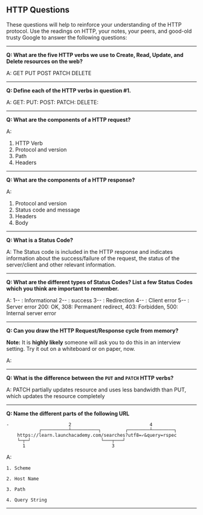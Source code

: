 ## HTTP Questions

These questions will help to reinforce your understanding of the HTTP protocol. Use the readings on HTTP, your notes, your peers, and good-old trusty Google to answer the following questions:

* * *
**Q: What are the five HTTP verbs we use to Create, Read, Update, and Delete resources on the web?**

A:
GET
PUT
POST
PATCH
DELETE

* * *
**Q: Define each of the HTTP verbs in question #1.**

A:
GET:
PUT:
POST:
PATCH:
DELETE:

* * *
**Q: What are the components of a HTTP request?**

A:
1. HTTP Verb
2. Protocol and version
3. Path
4. Headers

* * *
**Q: What are the components of a HTTP response?**

A:
1. Protocol and version
2. Status code and message
3. Headers
4. Body

* * *
**Q: What is a Status Code?**

A:
The Status code is included in the HTTP response and indicates information about the success/failure of the request, the status of the server/client and other relevant information.



* * *
**Q: What are the different types of Status Codes? List a few Status Codes which you think are important to remember.**

A:
1-- : Informational
2-- : success
3-- : Redirection
4-- : Client error
5-- : Server error
200: OK, 308: Permanent redirect, 403: Forbidden, 500: Internal server error



* * *
**Q: Can you draw the HTTP Request/Response cycle from memory?**

**Note:** It is **highly likely** someone will ask you to do this in an interview setting. Try it out on a whiteboard or on paper, now.

A:



* * *
**Q: What is the difference between the `PUT` and `PATCH` HTTP verbs?**

A:
PATCH partially updates resource and uses less bandwidth than PUT, which updates the resource completely



* * *
**Q: Name the different parts of the following URL**

```
-                      2                             4
            ┌──────────┴──────────┐         ┌────────┴────────┐
    https://learn.launchacademy.com/searches?utf8=✓&query=rspec
    └─┬─┘                          └───┬───┘
      1                                3
```

A:

    1. Scheme

    2. Host Name

    3. Path

    4. Query String

* * *

